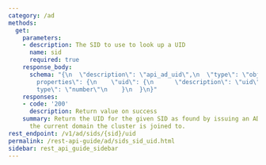 ```yaml
---
category: /ad
methods:
  get:
    parameters:
    - description: The SID to use to look up a UID
      name: sid
      required: true
    response_body:
      schema: "{\n  \"description\": \"api_ad_uid\",\n  \"type\": \"object\",\n  \"\
        properties\": {\n    \"uid\": {\n      \"description\": \"uid\",\n      \"\
        type\": \"number\"\n    }\n  }\n}"
    responses:
    - code: '200'
      description: Return value on success
    summary: Return the UID for the given SID as found by issuing an AD query against
      the current domain the cluster is joined to.
rest_endpoint: /v1/ad/sids/{sid}/uid
permalink: /rest-api-guide/ad/sids_sid_uid.html
sidebar: rest_api_guide_sidebar
---
```


